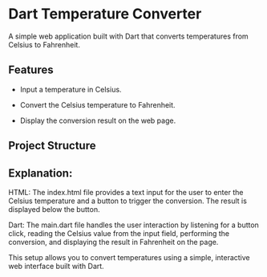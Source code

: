 # Dart Temperature Converter

A simple web application built with Dart that converts temperatures from Celsius to Fahrenheit.

## Features  

- Input a temperature in Celsius.
  
- Convert the Celsius temperature to Fahrenheit.
  
- Display the conversion result on the web page.

## Project Structure


Explanation:
------------

HTML: The index.html file provides a text input for the user to enter the Celsius temperature and a button to trigger the conversion. The result is displayed below the button.

Dart: The main.dart file handles the user interaction by listening for a button click, reading the Celsius value from the input field, performing the conversion, and displaying the result in Fahrenheit on the page.

This setup allows you to convert temperatures using a simple, interactive web interface built with Dart.

